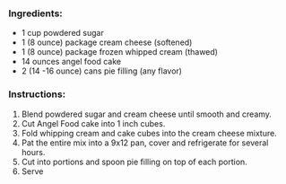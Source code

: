 ### Ingredients:
- 1 cup powdered sugar
- 1 (8 ounce) package cream cheese (softened)
- 1 (8 ounce) package frozen whipped cream (thawed)
- 14 ounces angel food cake
- 2 (14 -16 ounce) cans pie filling (any flavor)

### Instructions:
1. Blend powdered sugar and cream cheese until smooth and creamy.
2. Cut Angel Food cake into 1 inch cubes.
3. Fold whipping cream and cake cubes into the cream cheese mixture.
4. Pat the entire mix into a 9x12 pan, cover and refrigerate for several hours.
5. Cut into portions and spoon pie filling on top of each portion.
6. Serve